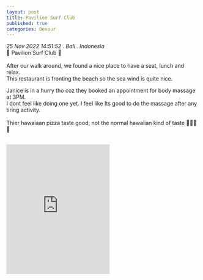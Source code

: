 ```yaml
---
layout: post
title: Pavilion Surf Club
published: true
categories: Devour
---
```

_25 Nov 2022 14:51:52 . Bali . Indonesia_
<br>
📍 Pavilion Surf Club 📍
<br>
<br>
After our walk around, we found a nice place to have a seat, lunch and relax.
<br>
This restaurant is fronting the beach so the sea wind is quite nice.
<br>
<!--more-->
Janice is in a hurry tho coz they booked an appointment for body massage at 3PM. 
<br>
I dont feel like doing one yet. I feel like Its good to do the massage after any tiring activity.
<br>
<br>
Thier hawaiaan pizza taste good, not the normal hawaiian kind of taste 👌🏼🤤🍕
<br>
<br>
<iframe width="270" height="340" src="https://www.youtube.com/embed/EKEh8oasYM0" frameborder="0" allow="accelerometer; autoplay; encrypted-media; gyroscope; picture-in-picture" allowfullscreen></iframe>
